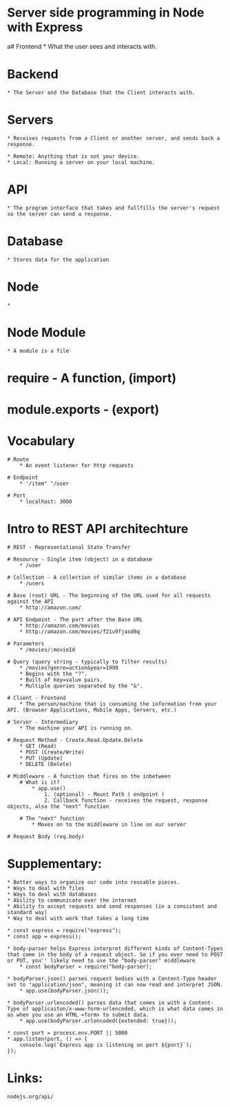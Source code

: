 # Server side programming in Node with Express


a# Frontend
    * What the user sees and interacts with.

# Backend
    * The Server and the Database that the Client interacts with.

# Servers
    * Receives requests from a Client or another server, and sends back a response.

    * Remote: Anything that is not your device.
    * Local: Running a server on your local machine.

# API
    * The program interface that takes and fullfills the server's request so the server can send a response.

# Database
    * Stores data for the application

# Node
    * 

# Node Module
    * A module is a file

# require - A function, (import)

# module.exports - (export)

# Vocabulary

    # Route
        * An event listener for http requests

    # Endpoint
        * '/item" "/user
    
    # Port
        * localhost: 3000

# Intro to REST API architechture

    # REST - Representational State Transfer

    # Resource - Single item (object) in a database
        * /user

    # Collection - A collection of similar items in a database
        * /users

    # Base (root) URL - The beginning of the URL used for all requests against the API
        * http://amazon.com/

    # API Endpoint - The part after the Base URL
        * http://amazon.com/movies
        * http://amazon.com/movies/f21u9fjasd0q

    # Parameters
        * /movies/:movieId

    # Query (query string - typically to filter results)
        * /movies?genre=action&year=1999
        * Begins with the "?".
        * Built of key=value pairs.
        * Multiple queries separated by the "&".

    # Client - Frontend
        * The person/machine that is consuming the information from your API. (Browser Applications, Mobile Apps, Servers, etc.)

    # Server - Intermediary
        * The machine your API is running on.

    # Request Method - Create.Read.Update.Delete
        * GET (Read)
        * POST (Create/Write)
        * PUT (Update)
        * DELETE (Delete)

    # Middleware - A function that fires on the inbetween
        # What is it?
            * app.use()
                1. (optional) - Mount Path ( endpoint )
                2. Callback function - receives the request, response objects, also the "next" function

        # The "next" function
            * Moves on to the middleware in line on our server

    # Request Body (req.body)
# Supplementary: 
    * Better ways to organize our code into reusable pieces.
    * Ways to deal with files
    * Ways to deal with databases
    * Ability to communicate over the internet
    * Ability to accept requests and send responses (in a consistent and standard way)
    * Way to deal with work that takes a long time

    * const express = require("express");
    * const app = express();

    * body-parser helps Express interpret different kinds of Content-Types that come in the body of a request object. So if you ever need to POST or PUT, you'' likely need to use the "body-parser" middleware
        * const bodyParser = require("body-parser);

    * bodyParser.json() parses request bodies with a Content-Type header set to "application/json", meaning it can now read and interpret JSON.
        * app.use(bodyParser.json());
    
    * bodyParser.urlencoded() parses data that comes in with a Content-Type of applicaiton/x-www-form-urlencoded, which is what data comes in as when you use an HTML <form> to submit data.
        * app.use(bodyParser.urlencoded({extended: true}));

    * const port = process.env.PORT || 5000
    * app.listen(port, () => {
        console.log(`Express app is listening on port ${port}`);
    });

# Links:
    nodejs.org/api/